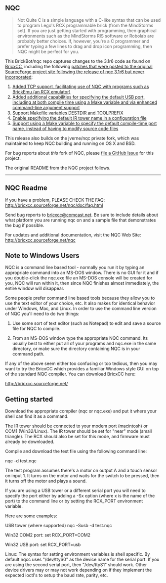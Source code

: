 NQC
---
> Not Quite C is a simple language with a C-like syntax that can be used to program Lego's RCX programmable brick (from the MindStorms set). If you are just getting started with programming, then graphical environments such as the MindStorms RIS software or Robolab are probably better choices. If, however, you're a C programmer and prefer typing a few lines to drag and drop icon programming, then NQC might be perfect for you.

This BrickBot/nqc repo captures changes to the 3.1r6 code as found on
[BricxCC](http://bricxcc.sourceforge.net/nqc/), including the following [patches that were posted to the original SourceForge project site following the release of nqc 3.1r6 but never incorporated](https://sourceforge.net/p/bricxcc/patches/):
1. [Added TCP support, facilitating use of NQC with programs such as BrickEmu (an RCX emulator)](https://sourceforge.net/p/bricxcc/patches/2/)
2. [Added additional capabilities for specifying the default USB port, including at both compile time using a Make variable and via enhanced command-line argument support](https://sourceforge.net/p/bricxcc/patches/2/)
3. [Support Makefile variables DESTDIR and TOOLPREFIX](https://sourceforge.net/p/bricxcc/patches/3/)
4. [Enable specifying the default IR tower name in a configuration file](https://sourceforge.net/p/bricxcc/patches/4/)
5. [Support using a Make variable to specify the default compile-time port name, instead of having to modify source code files](https://sourceforge.net/p/bricxcc/patches/5/)

This release also builds on the jverne/nqc private fork, which was maintained to keep NQC building and running on OS X and BSD.

For bug reports about _this_ fork of NQC, please [file a GitHub Issue](https://github.com/BrickBot/nqc/issues) for this project.

The original README from the NQC project follows.

---

NQC Readme
----------

If you have a problem, PLEASE CHECK THE FAQ:
  <http://bricxcc.sourceforge.net/nqc/doc/faq.html>
  
Send bug reports to bricxcc@comcast.net.  Be sure to include details about what
platform you are running nqc on and a sample file that demonstrates the bug if
possible.

For updates and additional documentation, visit the NQC Web Site:
<http://bricxcc.sourceforge.net/nqc>


Note to Windows Users
---------------------

NQC is a command line based tool - normally you run it by typing an
appropriate command into an MS-DOS window.  There is no GUI for it and
if you double-click the nqc.exe file an MS-DOS console will be created
for you, NQC will run within it, then since NQC finishes almost
immediately, the entire window will disappear.

Some people prefer command line based tools because they allow you to
use the text editor of your choice, etc. It also makes for identical
behavior under Windows, Mac, and Linux. In order to use the command line
version of NQC you'll need to do two things:

1) Use some sort of text editor (such as Notepad) to edit and save a
source file for NQC to compile.

2) From an MS-DOS window type the appropriate NQC command. Its usually
best to either put all of your programs and nqc.exe in the same
directory, or make sure the directory containing NQC is in your command
path. 

If any of the above seem either too confusing or too tedious, then you
may want to try the BricxCC which provides a familiar Windows style GUI on top
of the standard NQC compiler.  You can download BricxCC here:

http://bricxcc.sourceforge.net/


Getting started
---------------

Download the appropriate compiler (nqc or nqc.exe) and put it where
your shell can find it as a command.

The IR tower should be connected to your modem port (macintosh) or COM1
(Win32/Linux). The IR tower should be set for "near" mode (small
triangle). The RCX should also be set for this mode, and firmware must
already be downloaded.

Compile and download the test file using the following command line:

nqc -d test.nqc

The test program assumes there's a motor on output A and a touch sensor
on input 1.  It turns on the motor and waits for the switch to be
pressed, then it turns off the motor and plays a sound.

If you are using a USB tower or a different serial port you will need to
specify the port either by adding a -Sx option (where x is the name of the
port) to the command line or by setting the RCX_PORT environment variable.

Here are some examples:

USB tower (where supported)
	nqc -Susb -d test.nqc

Win32 COM2 port:
	set RCX_PORT=COM2

Win32 USB port:
	set RCX_PORT=usb
	
Linux:
	The syntax for setting environment variables is shell specific.  By
	default nqcc uses "/dev/ttyS0" as the device name for the serial
    port.  If you are using the second serial port, then "/dev/ttyS1"
    should work.  Other device drivers may or may not work depending on if
    they implement the expected ioctl's to setup the baud rate, parity,
    etc.

